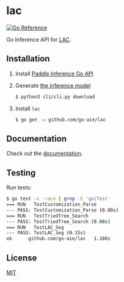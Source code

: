 # lac

[![Go Reference](https://pkg.go.dev/badge/go-aie/lac/vulndb.svg)][2]

Go Inference API for [LAC][1].


## Installation

1. Install [Paddle Inference Go API][3]
2. Generate [the inference model](cli/README.md#save-inference-model)

    ```bash
    $ python3 cli/cli.py download
    ```
   
3. Install `lac`

    ```bash
    $ go get -u github.com/go-aie/lac
    ```


## Documentation

Check out the [documentation][2].


## Testing

Run tests:

```bash
$ go test -v -race | grep -E 'go|Test'
=== RUN   TestCustomization_Parse
--- PASS: TestCustomization_Parse (0.00s)
=== RUN   TestTriedTree_Search
--- PASS: TestTriedTree_Search (0.00s)
=== RUN   TestLAC_Seg
--- PASS: TestLAC_Seg (0.15s)
ok  	github.com/go-aie/lac	1.188s
```


## License

[MIT](LICENSE)


[1]: https://github.com/baidu/lac
[2]: https://pkg.go.dev/github.com/go-aie/lac
[3]: https://www.paddlepaddle.org.cn/inference/master/guides/install/go_install.html
